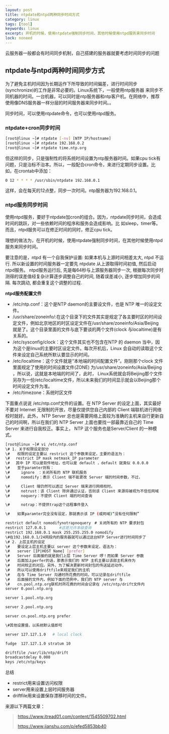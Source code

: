 ```yaml
---
layout: post
title: ntpdate和ntpd两种同步时间方式
category: linux
tags: [tool]
keywords: linux
excerpt: 开机的时候，使用ntpdate强制同步时间，其他时候使用ntpd服务来同步时间
lock: noneed
---
```


云服务器一般都会有时间同步机制，自己搭建的服务器就要考虑时间同步的问题

## ntpdate与ntpd两种时间同步方式

为了避免主机时间因为长期运作下所导致的时间偏差，进行时间同步(synchronize)的工作是非常必要的。Linux系统下，一般使用ntp服务器 来同步不同机器的时间。一台机器，可以同时是ntp服务器和ntp客户机。在网络中，推荐使用像DNS服务器一样分层的时间服务器来同步时间。。

同步时间，可以使用ntpdate命令，也可以使用ntpd服务。

### ntpdate+cron同步时间

```sh
[root@linux ~]# ntpdate [-nv] [NTP IP/hostname]
[root@linux ~]# ntpdate 192.168.0.2  
[root@linux ~]# ntpdate time.ntp.org
```

但这样的同步，只是强制性的将系统时间设置为ntp服务器时间。如果cpu tick有问题，只是治标不治本。所以，一般配合cron命令，来进行定期同步设置。比如，在crontab中添加：

```sh
0 12 * * * * /usr/sbin/ntpdate 192.168.0.1
```

这样，会在每天的12点整，同步一次时间。ntp服务器为192.168.0.1。

### ntpd服务同步时间

使用ntpd服务，要好于ntpdate加cron的组合。因为，ntpdate同步时间，会造成时间的跳跃，对一些依赖时间的程序和服务会造成影响。比 如sleep，timer等。而且，ntpd服务可以在修正时间的同时，修正cpu tick。

理想的做法为，在开机的时候，使用ntpdate强制同步时间，在其他时候使用ntpd服务来同步时间。

要注意的是，ntpd 有一个自我保护设置: 如果本机与上源时间相差太大, ntpd 不运行. 所以新设置的时间服务器一定要先 ntpdate 从上源取得时间初值, 然后启动 ntpd服务。 ntpd服务运行后, 先是每64秒与上源服务器同步一次, 根据每次同步时测得的误差值经复杂计算逐步调整自己的时间, 随着误差减小, 逐步增加同步的间隔. 每次跳动, 都会重复这个调整的过程.

**ntpd服务配置文件**

- /etc/ntp.conf：这个是NTP daemon的主要设文件，也是 NTP 唯一的设定文件。
- /usr/share/zoneinfo/:在这个目录下的文件其实是规定了各主要时区的时间设定文件，例如北京地区的时区设定文件在/usr/share/zoneinfo/Asia/Beijing 就是了。这个目录里面的文件与底下要谈的两个文件(clock 与localtime)是有关系的。
- /etc/sysconfig/clock：这个文件其实也不包含在NTP 的 daemon 当中，因为这个是linux的主要时区设定文件。每次开机后，Linux 会自动的读取这个文件来设定自己系统所默认要显示的时间。
- /etc/localtime：这个文件就是“本地端的时间配置文件”。刚刚那个clock  文件里面规定了使用的时间设置文件(ZONE) 为/usr/share/zoneinfo/Asia/Beijing ，所以说，这就是本地端的时间了，此时，  Linux系统就会将Beijing那个文件另存为一份/etc/localtime文件，所以未来我们的时间显示就会以Beijing那个时间设定文件为准。
- /etc/timezone：系统时区文件

下面重点说说 /etc/ntp.conf文件的设置。在 NTP Server 的设定上面，其实最好不要对 Internet  无限制的开放，尽量仅提供您自己内部的 Client 端联机进行网络校时就好。此外， NTP Server  总也是需要网络上面较为准确的主机来自行更新自己的时间啊，所以在我们的 NTP Server 上面也要找一部最靠近自己的 Time Server  来进行自我校正。事实上， NTP 这个服务也是Server/Client 的一种模式。

```sh
[root@linux ~]# vi /etc/ntp.conf
\# 1. 关于权限设定部分
\#　　权限的设定主要以 restrict 这个参数来设定，主要的语法为：
\# 　restrict IP mask netmask_IP parameter
\# 　其中 IP 可以是软件地址，也可以是 default ，default 就类似 0.0.0.0
\#　　至于paramter则有：
\#　　　ignore　：关闭所有的 NTP 联机服务
\#　　　nomodify：表示 Client 端不能更改 Server 端的时间参数，不过，

\#　　　Client 端仍然可以透过 Server 端来进行网络校时。
\#　　　notrust：该 Client 除非通过认证，否则该 Client 来源将被视为不信任网域
\#　　　noquery：不提供 Client 端的时间查询

\#　　　notrap：不提供trap这个远程事件登入

\#　　如果paramter完全没有设定，那就表示该 IP (或网域)“没有任何限制”

restrict default nomodifynotrapnoquery　# 关闭所有的 NTP 要求封包
restrict 127.0.0.1　　　 #这是允许本级查询
restrict 192.168.0.1 mask 255.255.255.0 nomodify
\#在192.168.0.1/24网段内的服务器就可以通过这台NTP Server进行时间同步了
\# 2. 上层主机的设定
\#　　要设定上层主机主要以 server 这个参数来设定，语法为：
\#　　server [IP|HOST Name] [prefer]
\#　　Server 后面接的就是我们上层 Time Server 啰！而如果 Server 参数
\#　　后面加上perfer的话，那表示我们的 NTP 主机主要以该部主机来作为
\#　　时间校正的对应。另外，为了解决更新时间封包的传送延迟动作，
\#　　所以可以使用driftfile来规定我们的主机
\#　　在与 Time Server 沟通时所花费的时间，可以记录在driftfile 
\#　　后面接的文件内，例如下面的范例中，我们的 NTP server 与 
\#　　cn.pool.ntp.org联机时所花费的时间会记录在 /etc/ntp/drift文件内
server 0.pool.ntp.org

server 1.pool.ntp.org

server 2.pool.ntp.org

server cn.pool.ntp.org prefer

\#其他设置值，以系统默认值即可

server 127.127.1.0   # local clock

fudge  127.127.1.0 stratum 10

driftfile /var/lib/ntp/drift
broadcastdelay 0.008
keys /etc/ntp/keys
```

总结

- restrict用来设置访问权限
- server用来设置上层时间服务器
- driftfile用来设置保存漂移时间的文件。

来源以下两篇文章：

> https://www.itread01.com/content/1545509702.html
>
> https://www.jianshu.com/p/efed5853bb40